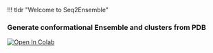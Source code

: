 !!! tldr "Welcome to Seq2Ensemble"

### Generate conformational Ensemble and clusters from PDB  

[![Open In Colab](https://colab.research.google.com/assets/colab-badge.svg)](https://github.com/PotoyanGroup/Seq2Ensemble/blob/main/docs/ColabOpenAWSEM.ipynb)

